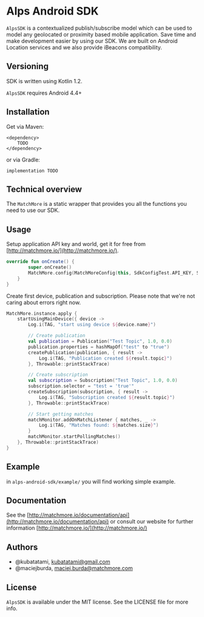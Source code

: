 # Alps Android SDK

`AlpsSDK` is a contextualized publish/subscribe model which can be used to model any geolocated or proximity based mobile application. Save time and make development easier by using our SDK. We are built on Android Location services and we also provide iBeacons compatibility.

## Versioning

SDK is written using Kotlin 1.2.

`AlpsSDK` requires Android 4.4+

## Installation

Get via Maven:
```
<dependency>
    TODO
</dependency>
```

or via Gradle:
```
implementation TODO
```

## Technical overview

The `MatchMore` is a static wrapper that provides you all the functions you need to use our SDK.

## Usage

Setup application API key and world, get it for free from [http://matchmore.io/](http://matchmore.io/).

```kotlin
override fun onCreate() {
        super.onCreate()
        MatchMore.config(MatchMoreConfig(this, SdkConfigTest.API_KEY, SdkConfigTest.WORLD_ID, debugLog = true))
    }
}
```

Create first device, publication and subscription. Please note that we're not caring about errors right now.

```kotlin
MatchMore.instance.apply {
    startUsingMainDevice({ device ->
        Log.i(TAG, "start using device ${device.name}")

        // Create publication
        val publication = Publication("Test Topic", 1.0, 0.0)
        publication.properties = hashMapOf("test" to "true")
        createPublication(publication, { result ->
            Log.i(TAG, "Publication created ${result.topic}")
        }, Throwable::printStackTrace)

        // Create subscription
        val subscription = Subscription("Test Topic", 1.0, 0.0)
        subscription.selector = "test = 'true'"
        createSubscription(subscription, { result ->
            Log.i(TAG, "Subscription created ${result.topic}")
        }, Throwable::printStackTrace)

        // Start getting matches
        matchMonitor.addOnMatchListener { matches, _ ->
            Log.i(TAG, "Matches found: ${matches.size}")
        }
        matchMonitor.startPollingMatches()
    }, Throwable::printStackTrace)
}
```

## Example

in `alps-android-sdk/example/` you will find working simple example.

## Documentation

See the [http://matchmore.io/documentation/api](http://matchmore.io/documentation/api) or consult our website for further information [http://matchmore.io/](http://matchmore.io/)

## Authors

- @kubatatami, kubatatami@gmail.com
- @maciejburda, maciej.burda@matchmore.com


## License

`AlpsSDK` is available under the MIT license. See the LICENSE file for more info.
